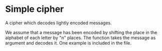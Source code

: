 # Simple cipher

A cipher which decodes lightly encoded messages.

We assume that a message has been encoded by shifting the place in the alphabet of each letter by "n" places.
The function takes the message as argument and decodes it.
One example is included in the file.
